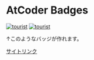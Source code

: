 AtCoder Badges
=====
[![tourist](https://img.shields.io/endpoint?url=https%3A%2F%2Fatcoder-badges.now.sh%2Fapi%2Fatcoder%2Fjson%2Ftourist)](https://atcoder.jp/users/tourist)
[![tourist](https://img.shields.io/endpoint?url=https%3A%2F%2Fatcoder-badges.now.sh%2Fapi%2Fcodeforces%2Fjson%2Ftourist)](https://codeforces.com/profile/tourist)

↑このようなバッジが作れます。

[サイトリンク](https://atcoder-badges.now.sh)

